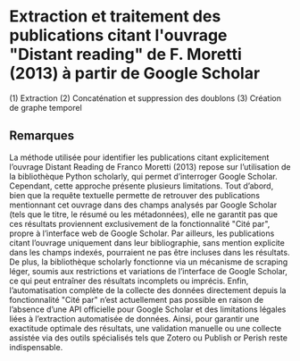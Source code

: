 # Extraction et traitement des publications citant l'ouvrage "Distant reading" de F. Moretti (2013) à partir de Google Scholar

(1) Extraction
(2) Concaténation et suppression des doublons
(3) Création de graphe temporel

## Remarques

La méthode utilisée pour identifier les publications citant explicitement l’ouvrage Distant Reading de Franco Moretti (2013) repose sur l’utilisation de la bibliothèque Python scholarly, qui permet d’interroger Google Scholar. Cependant, cette approche présente plusieurs limitations. Tout d’abord, bien que la requête textuelle permette de retrouver des publications mentionnant cet ouvrage dans des champs analysés par Google Scholar (tels que le titre, le résumé ou les métadonnées), elle ne garantit pas que ces résultats proviennent exclusivement de la fonctionnalité "Cité par", propre à l’interface web de Google Scholar. Par ailleurs, les publications citant l’ouvrage uniquement dans leur bibliographie, sans mention explicite dans les champs indexés, pourraient ne pas être incluses dans les résultats. De plus, la bibliothèque scholarly fonctionne via un mécanisme de scraping léger, soumis aux restrictions et variations de l’interface de Google Scholar, ce qui peut entraîner des résultats incomplets ou imprécis. Enfin, l’automatisation complète de la collecte des données directement depuis la fonctionnalité "Cité par" n’est actuellement pas possible en raison de l’absence d’une API officielle pour Google Scholar et des limitations légales liées à l’extraction automatisée de données. Ainsi, pour garantir une exactitude optimale des résultats, une validation manuelle ou une collecte assistée via des outils spécialisés tels que Zotero ou Publish or Perish reste indispensable.
